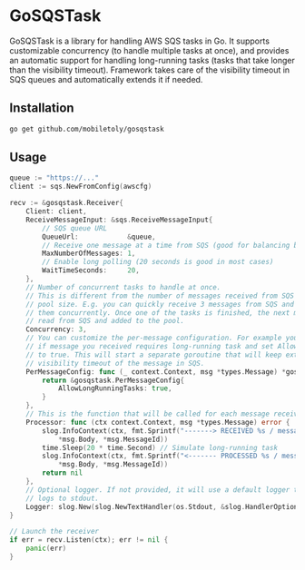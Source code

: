 # GoSQSTask

GoSQSTask is a library for handling AWS SQS tasks in Go. It supports customizable
concurrency (to handle multiple tasks at once), and provides an automatic support
for handling long-running tasks (tasks that take longer than the visibility timeout).
Framework takes care of the visibility timeout in SQS queues and automatically extends
it if needed.

## Installation

```bash
go get github.com/mobiletoly/gosqstask
```

## Usage

```go
queue := "https://..."
client := sqs.NewFromConfig(awscfg)

recv := &gosqstask.Receiver{
    Client: client,
    ReceiveMessageInput: &sqs.ReceiveMessageInput{
        // SQS queue URL
        QueueUrl:            &queue,
        // Receive one message at a time from SQS (good for balancing between multiple microservice instances)
        MaxNumberOfMessages: 1,
        // Enable long polling (20 seconds is good in most cases)
        WaitTimeSeconds:     20,
    },
    // Number of concurrent tasks to handle at once.
    // This is different from the number of messages received from SQS and represents
    // pool size. E.g. you can quickly receive 3 messages from SQS and then process
    // them concurrently. Once one of the tasks is finished, the next message will be
    // read from SQS and added to the pool.
    Concurrency: 3,
    // You can customize the per-message configuration. For example you can check
    // if message you received requires long-running task and set AllowLongRunningTasks
    // to true. This will start a separate goroutine that will keep extending the
    // visibility timeout of the message in SQS.
    PerMessageConfig: func (_ context.Context, msg *types.Message) *gosqstask.PerMessageConfig {
        return &gosqstask.PerMessageConfig{
            AllowLongRunningTasks: true,
        }
    },
    // This is the function that will be called for each message received from SQS.
    Processor: func (ctx context.Context, msg *types.Message) error {
        slog.InfoContext(ctx, fmt.Sprintf("-------> RECEIVED %s / messageId=%s",
            *msg.Body, *msg.MessageId))
        time.Sleep(20 * time.Second) // Simulate long-running task
        slog.InfoContext(ctx, fmt.Sprintf("<------- PROCESSED %s / messageId=%s",
            *msg.Body, *msg.MessageId))
        return nil
    },
    // Optional logger. If not provided, it will use a default logger that
    // logs to stdout.
    Logger: slog.New(slog.NewTextHandler(os.Stdout, &slog.HandlerOptions{Level: slog.LevelDebug})),
}

// Launch the receiver
if err = recv.Listen(ctx); err != nil {
    panic(err)
}

```
